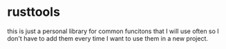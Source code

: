 # rusttools
this is just a personal library for common funcitons that I will use often so I don't have to add them every time I want to use them in a new project.
